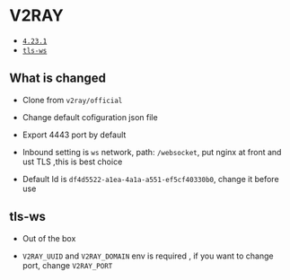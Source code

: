 # V2RAY

* [`4.23.1`](https://github.com/kuituoshi/docker/blob/master/v2ray/4.23.1/Dockerfile)
* [`tls-ws`](https://github.com/kuituoshi/docker/blob/master/v2ray/tls-ws/Dockerfile)


## What is changed

* Clone from `v2ray/official`

* Change default cofiguration json file

* Export 4443 port by default

* Inbound setting is `ws` network, path: `/websocket`, put nginx at front and ust TLS ,this is best choice

* Default Id is `df4d5522-a1ea-4a1a-a551-ef5cf40330b0`, change it before use


## tls-ws

* Out of the box

* `V2RAY_UUID` and `V2RAY_DOMAIN` env is required , if you want to change port, change `V2RAY_PORT`

